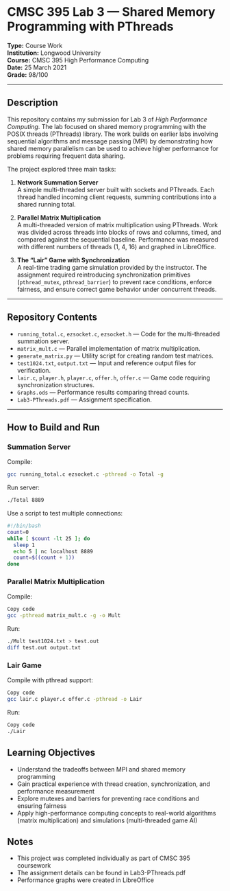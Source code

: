 # CMSC 395 Lab 3 — Shared Memory Programming with PThreads

**Type:** Course Work  
**Institution:** Longwood University  
**Course:** CMSC 395 High Performance Computing  
**Date:** 25 March 2021  
**Grade:** 98/100  

---

## Description
This repository contains my submission for Lab 3 of *High Performance Computing*. The lab focused on shared memory programming with the POSIX threads (PThreads) library. The work builds on earlier labs involving sequential algorithms and message passing (MPI) by demonstrating how shared memory parallelism can be used to achieve higher performance for problems requiring frequent data sharing.

The project explored three main tasks:

1. **Network Summation Server**  
   A simple multi-threaded server built with sockets and PThreads. Each thread handled incoming client requests, summing contributions into a shared running total.

2. **Parallel Matrix Multiplication**  
   A multi-threaded version of matrix multiplication using PThreads. Work was divided across threads into blocks of rows and columns, timed, and compared against the sequential baseline. Performance was measured with different numbers of threads (1, 4, 16) and graphed in LibreOffice.

3. **The “Lair” Game with Synchronization**  
   A real-time trading game simulation provided by the instructor. The assignment required reintroducing synchronization primitives (`pthread_mutex`, `pthread_barrier`) to prevent race conditions, enforce fairness, and ensure correct game behavior under concurrent threads.

---

## Repository Contents
- `running_total.c`, `ezsocket.c`, `ezsocket.h` — Code for the multi-threaded summation server.  
- `matrix_mult.c` — Parallel implementation of matrix multiplication.  
- `generate_matrix.py` — Utility script for creating random test matrices.  
- `test1024.txt`, `output.txt` — Input and reference output files for verification.  
- `lair.c`, `player.h`, `player.c`, `offer.h`, `offer.c` — Game code requiring synchronization structures.  
- `Graphs.ods` — Performance results comparing thread counts.  
- `Lab3-PThreads.pdf` — Assignment specification.  

---

## How to Build and Run

### Summation Server
Compile:
```bash
gcc running_total.c ezsocket.c -pthread -o Total -g
```

Run server:
```bash
./Total 8889
```
Use a script to test multiple connections:

```bash
#!/bin/bash
count=0
while [ $count -lt 25 ]; do
  sleep 1
  echo 5 | nc localhost 8889
  count=$((count + 1))
done
```

### Parallel Matrix Multiplication
Compile:
```bash
Copy code
gcc -pthread matrix_mult.c -g -o Mult
```

Run:
```bash
./Mult test1024.txt > test.out
diff test.out output.txt
```

### Lair Game
Compile with pthread support:
```bash
Copy code
gcc lair.c player.c offer.c -pthread -o Lair
```

Run:
```bash
Copy code
./Lair
```

## Learning Objectives
- Understand the tradeoffs between MPI and shared memory programming
- Gain practical experience with thread creation, synchronization, and performance measurement
- Explore mutexes and barriers for preventing race conditions and ensuring fairness
- Apply high-performance computing concepts to real-world algorithms (matrix multiplication) and simulations (multi-threaded game AI)

## Notes
- This project was completed individually as part of CMSC 395 coursework
- The assignment details can be found in Lab3-PThreads.pdf
- Performance graphs were created in LibreOffice
